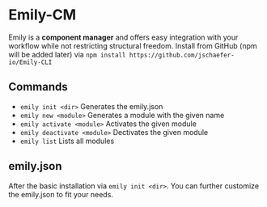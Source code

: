 # Emily-CM
Emily is a **component manager** and offers easy integration with your workflow while not restricting structural freedom.
Install from GitHub (npm will be added later) via `npm install https://github.com/jschaefer-io/Emily-CLI`

## Commands
- `emily init <dir>` Generates the emily.json
- `emily new <module>` Generates a module with the given name
- `emily activate <module>` Activates the given module
- `emily deactivate <module>` Dectivates the given module
- `emily list` Lists all modules

## emily.json
After the basic installation via `emily init <dir>`. You can further customize the emily.json to fit your needs.